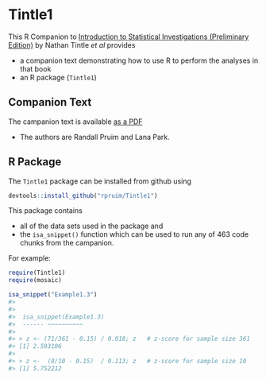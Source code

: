 
<!-- README.md is generated from README.Rmd. Please edit that file -->



Tintle1
=======



This R Companion to 
[Introduction to Statistical Investigations (Preliminary Edition)](http:://www.hope.edu/isa/) 
by Nathan Tintle *et al*
provides

 * a companion text demonstrating how to use R to perform the analyses in that book
 * an R package (`Tintle1`) 

## Companion Text

 The campanion text is available 
 [as a PDF](https://github.com/rpruim/Tintle1/blob/master/Book/Tintle1.pdf) 
 * The authors are Randall Pruim and Lana Park.  
 
## R Package

The `Tintle1` package can be installed from github using


```r
devtools::install_github("rpruim/Tintle1")
```

This package contains 

  * all of the data sets used in the package and 
  * the `isa_snippet()` function which can be used to run any of 
463 code chunks from the campanion.  

For example:


```r
require(Tintle1)
require(mosaic)
```

```r
isa_snippet("Example1.3")
#> 
#> 
#> 	isa_snippet(Example1.3)
#> 	------ ~~~~~~~~~~
#> 
#> > z <- (71/361 - 0.15) / 0.018; z   # z-score for sample size 361
#> [1] 2.593106
#> 
#> > z <-  (8/10 - 0.15)  / 0.113; z   # z-score for sample size 10
#> [1] 5.752212
```

